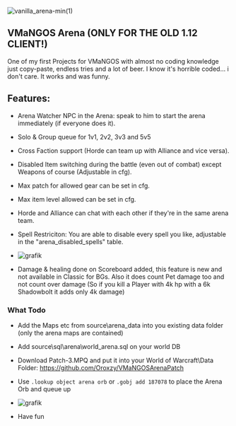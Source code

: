 
![vanilla_arena-min(1)](https://user-images.githubusercontent.com/357606/210062280-297a049b-0ece-4873-a943-2be9aec5b72a.png)


## VMaNGOS Arena (ONLY FOR THE OLD 1.12 CLIENT!)
One of my first Projects for VMaNGOS with almost no coding knowledge just copy-paste, endless tries and a lot of beer.
I know it's horrible coded... i don't care. It works and was funny.

## Features:

- Arena Watcher NPC in the Arena: speak to him to start the arena immediately (if everyone does it).
- Solo & Group queue for 1v1, 2v2, 3v3 and 5v5
- Cross Faction support (Horde can team up with Alliance and vice versa).
- Disabled Item switching during the battle (even out of combat) except Weapons of course (Adjustable in cfg).
- Max patch for allowed gear can be set in cfg.
- Max item level allowed can be set in cfg.
- Horde and Alliance can chat with each other if they're in the same arena team.
- Spell Restriciton: You are able to disable every spell you like, adjustable in the "arena_disabled_spells" table.
- ![grafik](https://user-images.githubusercontent.com/357606/208445837-caa9f3fe-e2ca-484b-b9a0-edf676f698c2.png)

- Damage & healing done on Scoreboard added, this feature is new and not available in Classic for BGs. Also it does count Pet damage too and not count over damage (So if you kill a Player with 4k hp with a 6k Shadowbolt it adds only 4k damage)

### What Todo

- Add the Maps etc from source\arena_data into you existing data folder (only the arena maps are contained)
- Add source\sql\arena\world_arena.sql on your world DB
- Download Patch-3.MPQ and put it into your World of Warcraft\Data Folder: https://github.com/Oroxzy/VMaNGOSArenaPatch
- Use `.lookup object arena orb` or `.gobj add 187078` to place the Arena Orb and queue up

- ![grafik](https://user-images.githubusercontent.com/357606/208283756-fcb72a8e-41e5-4f85-b2b4-9f3f527ab85c.png)

- Have fun
